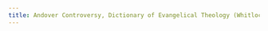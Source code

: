 ```yaml
---
title: Andover Controversy, Dictionary of Evangelical Theology (Whitlock, 2001)/20200707160202022
---
```


